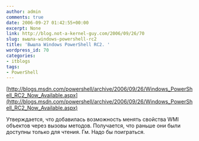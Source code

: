 ```yaml
---
author: admin
comments: true
date: 2006-09-27 01:42:55+00:00
excerpt: None
link: http://blog.not-a-kernel-guy.com/2006/09/26/70
slug: вышла-windows-powershell-rc2
title: 'Вышла Windows PowerShell RC2. '
wordpress_id: 70
categories:
- itblogs
tags:
- PowerShell
---
```


[http://blogs.msdn.com/powershell/archive/2006/09/26/Windows_PowerShell_RC2_Now_Available.aspx](http://blogs.msdn.com/powershell/archive/2006/09/26/Windows_PowerShell_RC2_Now_Available.aspx)

Утверждается, что добавилась возможность менять свойства WMI объектов через вызовы методов. Получается, что раньше они были доступны только для чтения. Гм. Надо бы поиграться.
